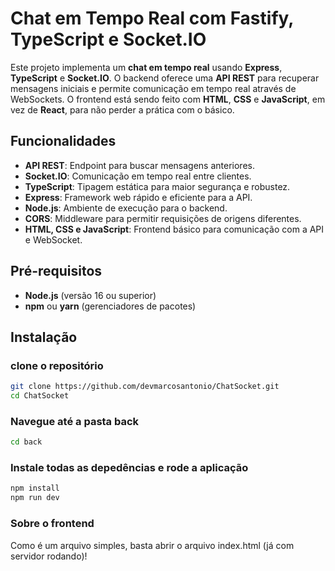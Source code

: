 # Chat em Tempo Real com Fastify, TypeScript e Socket.IO

Este projeto implementa um **chat em tempo real** usando **Express**, **TypeScript** e **Socket.IO**. O backend oferece uma **API REST** para recuperar mensagens iniciais e permite comunicação em tempo real através de WebSockets. O frontend está sendo feito com **HTML**, **CSS** e **JavaScript**, em vez de **React**, para não perder a prática com o básico.

## Funcionalidades

- **API REST**: Endpoint para buscar mensagens anteriores.
- **Socket.IO**: Comunicação em tempo real entre clientes.
- **TypeScript**: Tipagem estática para maior segurança e robustez.
- **Express**: Framework web rápido e eficiente para a API.
- **Node.js**: Ambiente de execução para o backend.
- **CORS**: Middleware para permitir requisições de origens diferentes.
- **HTML, CSS e JavaScript**: Frontend básico para comunicação com a API e WebSocket.

## Pré-requisitos

- **Node.js** (versão 16 ou superior)
- **npm** ou **yarn** (gerenciadores de pacotes)

## Instalação

### clone o repositório

```bash
git clone https://github.com/devmarcosantonio/ChatSocket.git
cd ChatSocket
```

### Navegue até a pasta back
```bash
cd back
```
### Instale todas as depedências e rode a aplicação
```bash
npm install
npm run dev
```

### Sobre o frontend
Como é um arquivo simples, basta abrir o arquivo index.html (já com servidor rodando)!
